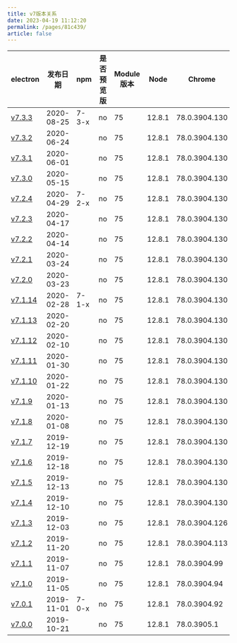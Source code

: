 ```yaml
---
title: v7版本关系
date: 2023-04-19 11:12:20
permalink: /pages/81c439/
article: false
---
```


| **electron** | **发布日期** | **npm** | **是否预览版** | **Module 版本** | **Node** | **Chrome** | **下载量** |
| --- | --- | --- | --- | --- | --- | --- | --- |
| [v7.3.3](https://github.com/electron/electron/releases/tag/v7.3.3) | 2020-08-25 | 7-3-x | no | 75 | 12.8.1 | 78.0.3904.130 | 683693 |
| [v7.3.2](https://github.com/electron/electron/releases/tag/v7.3.2) | 2020-06-24 |  | no | 75 | 12.8.1 | 78.0.3904.130 | 289296 |
| [v7.3.1](https://github.com/electron/electron/releases/tag/v7.3.1) | 2020-06-01 |  | no | 75 | 12.8.1 | 78.0.3904.130 | 84486 |
| [v7.3.0](https://github.com/electron/electron/releases/tag/v7.3.0) | 2020-05-15 |  | no | 75 | 12.8.1 | 78.0.3904.130 | 65172 |
| [v7.2.4](https://github.com/electron/electron/releases/tag/v7.2.4) | 2020-04-29 | 7-2-x | no | 75 | 12.8.1 | 78.0.3904.130 | 187570 |
| [v7.2.3](https://github.com/electron/electron/releases/tag/v7.2.3) | 2020-04-17 |  | no | 75 | 12.8.1 | 78.0.3904.130 | 45344 |
| [v7.2.2](https://github.com/electron/electron/releases/tag/v7.2.2) | 2020-04-14 |  | no | 75 | 12.8.1 | 78.0.3904.130 | 25043 |
| [v7.2.1](https://github.com/electron/electron/releases/tag/v7.2.1) | 2020-03-24 |  | no | 75 | 12.8.1 | 78.0.3904.130 | 213653 |
| [v7.2.0](https://github.com/electron/electron/releases/tag/v7.2.0) | 2020-03-23 |  | no | 75 | 12.8.1 | 78.0.3904.130 | 4252 |
| [v7.1.14](https://github.com/electron/electron/releases/tag/v7.1.14) | 2020-02-28 | 7-1-x | no | 75 | 12.8.1 | 78.0.3904.130 | 253256 |
| [v7.1.13](https://github.com/electron/electron/releases/tag/v7.1.13) | 2020-02-20 |  | no | 75 | 12.8.1 | 78.0.3904.130 | 117268 |
| [v7.1.12](https://github.com/electron/electron/releases/tag/v7.1.12) | 2020-02-10 |  | no | 75 | 12.8.1 | 78.0.3904.130 | 95631 |
| [v7.1.11](https://github.com/electron/electron/releases/tag/v7.1.11) | 2020-01-30 |  | no | 75 | 12.8.1 | 78.0.3904.130 | 377769 |
| [v7.1.10](https://github.com/electron/electron/releases/tag/v7.1.10) | 2020-01-22 |  | no | 75 | 12.8.1 | 78.0.3904.130 | 218418 |
| [v7.1.9](https://github.com/electron/electron/releases/tag/v7.1.9) | 2020-01-13 |  | no | 75 | 12.8.1 | 78.0.3904.130 | 225819 |
| [v7.1.8](https://github.com/electron/electron/releases/tag/v7.1.8) | 2020-01-08 |  | no | 75 | 12.8.1 | 78.0.3904.130 | 116559 |
| [v7.1.7](https://github.com/electron/electron/releases/tag/v7.1.7) | 2019-12-19 |  | no | 75 | 12.8.1 | 78.0.3904.130 | 452838 |
| [v7.1.6](https://github.com/electron/electron/releases/tag/v7.1.6) | 2019-12-18 |  | no | 75 | 12.8.1 | 78.0.3904.130 | 72941 |
| [v7.1.5](https://github.com/electron/electron/releases/tag/v7.1.5) | 2019-12-13 |  | no | 75 | 12.8.1 | 78.0.3904.130 | 102043 |
| [v7.1.4](https://github.com/electron/electron/releases/tag/v7.1.4) | 2019-12-10 |  | no | 75 | 12.8.1 | 78.0.3904.130 | 148264 |
| [v7.1.3](https://github.com/electron/electron/releases/tag/v7.1.3) | 2019-12-03 |  | no | 75 | 12.8.1 | 78.0.3904.126 | 170671 |
| [v7.1.2](https://github.com/electron/electron/releases/tag/v7.1.2) | 2019-11-20 |  | no | 75 | 12.8.1 | 78.0.3904.113 | 356977 |
| [v7.1.1](https://github.com/electron/electron/releases/tag/v7.1.1) | 2019-11-07 |  | no | 75 | 12.8.1 | 78.0.3904.99 | 257634 |
| [v7.1.0](https://github.com/electron/electron/releases/tag/v7.1.0) | 2019-11-05 |  | no | 75 | 12.8.1 | 78.0.3904.94 | 99522 |
| [v7.0.1](https://github.com/electron/electron/releases/tag/v7.0.1) | 2019-11-01 | 7-0-x | no | 75 | 12.8.1 | 78.0.3904.92 | 120621 |
| [v7.0.0](https://github.com/electron/electron/releases/tag/v7.0.0) | 2019-10-21 |  | no | 75 | 12.8.1 | 78.0.3905.1 | 879538 |

